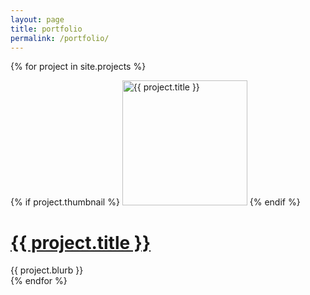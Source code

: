 ```yaml
---
layout: page
title: portfolio
permalink: /portfolio/
---
```

{% for project in site.projects %}
  <div class="sm-width-full project py-2"> 
    {% if project.thumbnail %}
      <a href="{{ project.url }}"><img src="{{ project.thumbnail }}" alt="{{ project.title }}" width="200" height="200" /></a>
    {% endif %}
    <h1><a href="{{ project.url }}">{{ project.title }}</a></h1>
    <div class="centering-container prose px-3">
      {{ project.blurb }}
    </div>
  </div>
{% endfor %}
